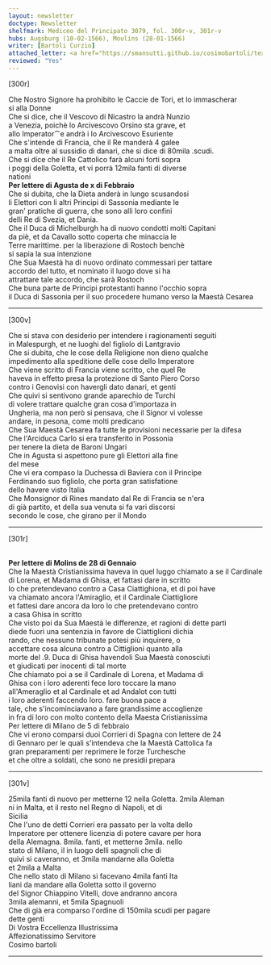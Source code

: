 ```yaml
---
layout: newsletter
doctype: Newsletter
shelfmark: Mediceo del Principato 3079, fol. 300r-v, 301r-v
hubs: Augsburg (10-02-1566), Moulins (28-01-1566)
writer: [Bartoli Curzio]
attached_letter: <a href="https://smansutti.github.io/cosimobartoli/texts/TBD/">TBD</a>
reviewed: "Yes"
---
```


[300r]  
  
  
Che Nostro Signore ha prohibito le Caccie de Tori, et lo immascherar  
si alla Donne  
Che si dice, che il Vescovo di Nicastro la andrà Nunzio  
a Venezia, poichè lo Arcivescovo Orsino sta grave, et  
allo Imperator⁀e andrà i lo Arcivescovo Esuriente  
Che s'intende di Francia, che il Re manderà 4 galee  
a malta oltre al sussidio di danari, che si dice di 80mila .scudi.  
Che si dice che il Re Cattolico farà alcuni forti sopra  
i poggi della Goletta, et vi porrà 12mila fanti di diverse  
nationi  
<strong>Per lettere di Agusta de x di Febbraio</strong>  
Che si dubita, che la Dieta anderà in lungo scusandosi  
li Elettori con li altri Principi di Sassonia mediante le  
gran' pratiche di guerra, che sono alli loro confini  
delli Re di Svezia, et Dania.  
Che il Duca di Michelburgh ha di nuovo condotti molti Capitani  
da piè, et da Cavallo sotto coperta che minaccia le  
Terre marittime. per la liberazione di Rostoch benchè  
si sapia la sua intenzione  
Che Sua Maestà ha di nuovo ordinato commessari per tattare  
accordo del tutto, et nominato il luogo dove si ha  
attrattare tale accordo, che sarà Rostoch  
Che buna parte de Principi protestanti hanno l'occhio sopra  
il Duca di Sassonia per il suo procedere humano verso la Maestà Cesarea  
  
---  

[300v]  
  
  
Che si stava con desiderio per intendere i ragionamenti seguiti  
in Malespurgh, et ne luoghi del figliolo di Lantgravio  
Che si dubita, che le cose della Religione non dieno qualche  
impedimento alla speditione delle cose dello Imperatore  
Che viene scritto di Francia viene scritto, che quel Re  
haveva in effetto presa la protezione di Santo Piero Corso  
contro i Genovisi con havergli dato danari, et genti  
Che quivi si sentivono grande aparechio de Turchi  
di volere trattare qualche gran cosa d'importaza in  
Ungheria, ma non però si pensava, che il Signor vi volesse  
andare, in pesona, come molti predicano  
Che Sua Maestà Cesarea fa tutte le provisioni necessarie per la difesa  
Che l'Arciduca Carlo si era transferito in Possonia  
per tenere la dieta de Baroni Ungari  
Che in Agusta si aspettono pure gli Elettori alla fine  
del mese  
Che vi era compaso la Duchessa di Baviera con il Principe  
Ferdinando suo figliolo, che porta gran satisfatione  
dello havere visto Italia  
Che Monsignor di Rines mandato dal Re di Francia se n'era  
di già partito, et della sua venuta si fa vari discorsi  
secondo le cose, che girano per il Mondo  
  
---  

[301r]  
  
  
<br/><strong>Per lettere di Molins de 28 di Gennaio</strong>  
Che la Maestà Cristianissima haveva in quel luggo chiamato a se il Cardinale  
di Lorena, et Madama di Ghisa, et fattasi dare in scritto  
lo che pretendevano contro a Casa Ciattighiona, et di poi have  
va chiamato ancora l'Amiraglio, et il Cardinale Ciattigliore  
et fattesi dare ancora da loro lo che pretendevano contro  
a casa Ghisa in scritto  
Che visto poi da Sua Maestà le differenze, et ragioni di dette parti  
diede fuori una sentenzia in favore de Ciattiglioni dichia  
rando, che nessuno tribunate potesi più inquirere, o  
accettare cosa alcuna contro a Cittiglioni quanto alla  
morte del .9. Duca di Ghisa havendoli Sua Maestà conosciuti  
et giudicati per inocenti di tal morte  
Che chiamato poi a se il Cardinale di Lorena, et Madama di  
Ghisa con i loro aderenti fece loro toccare la mano  
all'Ameraglio et al Cardinale et ad Andalot con tutti  
i loro aderenti faccendo loro. fare buona pace a  
tale, che s'incominciavano a fare grandissime accoglienze  
in fra di loro con molto contento della Maesta Cristianissima  
Per lettere di Milano de 5 di febbraio  
Che vi erono comparsi duoi Corrieri di Spagna con lettere de 24  
di Gennaro per le quali s'intendeva che la Maestà Cattolica fa  
gran preparamenti per reprimere le forze Turchesche  
et che oltre a soldati, che sono ne presidii prepara  
  
---  

[301v]  
  
  
25mila fanti di nuovo per metterne 12 nella Goletta. 2mila Aleman  
ni in Malta, et il resto nel Regno di Napoli, et di  
Sicilia  
Che l'uno de detti Corrieri era passato per la volta dello  
Imperatore per ottenere licenzia di potere cavare per hora  
della Alemagna. 8mila. fanti, et metterne 3mila. nello  
stato di Milano, il in luogo delli spagnoli che di  
quivi si caveranno, et 3mila mandarne alla Goletta  
et 2mila a Malta  
Che nello stato di Milano si facevano 4mila fanti Ita  
liani da mandare alla Goletta sotto il governo  
del Signor Chiappino Vitelli, dove andranno ancora  
3mila alemanni, et 5mila Spagnuoli  
Che di già era comparso l'ordine di 150mila scudi per pagare  
dette genti  
Di Vostra Eccellenza Illustrissima  
Affezionatissimo Servitore  
Cosimo bartoli  
  
---  


